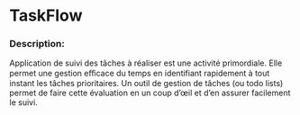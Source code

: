 # TaskFlow 
### Description: 
Application de suivi des tâches à réaliser est une activité primordiale. Elle permet une gestion eﬀicace du temps en identifiant rapidement à tout instant les tâches prioritaires. Un outil de gestion de tâches (ou todo lists) permet de faire cette évaluation en un coup d’œil et d’en assurer facilement le suivi.  
